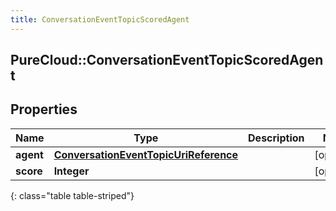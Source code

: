```yaml
---
title: ConversationEventTopicScoredAgent
---
```

## PureCloud::ConversationEventTopicScoredAgent

## Properties

|Name | Type | Description | Notes|
|------------ | ------------- | ------------- | -------------|
| **agent** | [**ConversationEventTopicUriReference**](ConversationEventTopicUriReference.html) |  | [optional] |
| **score** | **Integer** |  | [optional] |
{: class="table table-striped"}


